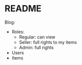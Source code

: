 # README
Blog:
- Roles:
  + Regular: can view
  + Seller: full rights to my items 
  + Admin: full rights
- Users
- Items
